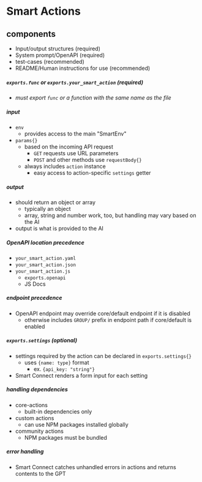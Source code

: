 # Smart Actions
## components
- Input/output structures (required)
- System prompt/OpenAPI (required)
- test-cases (recommended)
- README/Human instructions for use (recommended)
##### `exports.func` or `exports.your_smart_action` (required)
- *must export `func` or a function with the same name as the file*
##### input
- `env`
	- provides access to the main "SmartEnv"
- `params{}`
	- based on the incoming API request
		- `GET` requests use URL parameters
		- `POST` and other methods use `requestBody{}` 
	- always includes `action` instance
		- easy access to action-specific `settings` getter
##### output
- should return an object or array
	- typically an object
	- array, string and number work, too, but handling may vary based on the AI
- output is what is provided to the AI
##### OpenAPI location precedence
- `your_smart_action.yaml`
- `your_smart_action.json`
- `your_smart_action.js`
	- `exports.openapi`
	- JS Docs
##### endpoint precedence
- OpenAPI endpoint may override core/default endpoint if it is disabled
	- otherwise includes `GROUP/` prefix in endpoint path if core/default is enabled
##### `exports.settings` (optional)
- settings required by the action can be declared in `exports.settings{}`
	- uses `{name: type}` format
		- ex. `{api_key: "string"}`
- Smart Connect renders a form input for each setting

##### handling dependencies
- core-actions
	- built-in dependencies only
- custom actions
	- can use NPM packages installed globally
- community actions
	- NPM packages must be bundled

##### error handling
- Smart Connect catches unhandled errors in actions and returns contents to the GPT